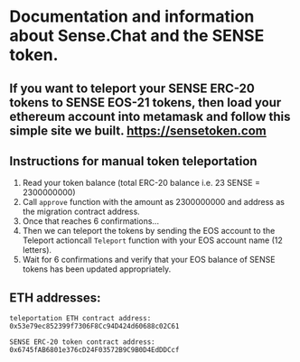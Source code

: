 # Documentation and information about Sense.Chat and the SENSE token.

## If you want to teleport your SENSE ERC-20 tokens to SENSE EOS-21 tokens, then load your ethereum account into metamask and follow this simple site we built. https://sensetoken.com

## Instructions for manual token teleportation
1. Read your token balance (total ERC-20 balance i.e. 23 SENSE = 2300000000)
2. Call `approve` function with the amount as 2300000000 and address as the migration contract address.
3. Once that reaches 6 confirmations...
4. Then we can teleport the tokens by sending the EOS account to the Teleport actioncall `Teleport` function with your EOS account name (12 letters).
5. Wait for 6 confirmations and verify that your EOS balance of SENSE tokens has been updated appropriately.

##  ETH addresses:

`teleportation ETH contract address: 0x53e79ec852399f7306F8Cc94D424d60688c02C61`

`SENSE ERC-20 token contract address: 0x6745fAB6801e376cD24F03572B9C9B0D4EdDDCcf`
